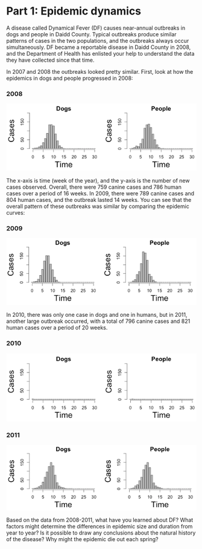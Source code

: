 # Part 1: Epidemic dynamics

A disease called Dynamical Fever (DF) causes near-annual outbreaks in dogs and people in Daidd County. Typical outbreaks produce similar patterns of cases in the two populations, and the outbreaks always occur simultaneously. DF became a reportable disease in Daidd County in 2008, and the Department of Health has enlisted your help to understand the data they have collected since that time.

In 2007 and 2008 the outbreaks looked pretty similar. First, look at how the epidemics in dogs and people progressed in 2008:

### 2008
 
!['2008 Outcomes'](df2008.png)

The x-axis is time (week of the year), and the y-axis is the number of new cases observed.  Overall, there were 759 canine cases and 786 human cases over a period of 16 weeks. In 2009, there were 789 canine cases and 804 human cases, and the outbreak lasted 14 weeks. You can see that the overall pattern of these outbreaks was similar by comparing the epidemic curves:

### 2009

!['2009 Outcomes'](df2009.png)

In 2010, there was only one case in dogs and one in humans, but in 2011, another large outbreak occurred, with a total of 796 canine cases and 821 human cases over a period of 20 weeks.

### 2010

!['2010 Outcomes'](df2010.png)

### 2011

!['2011 Outcomes'](df2011.png)

Based on the data from 2008-2011, what have you learned about DF?  What factors might determine the differences in epidemic size and duration from year to year? Is it possible to draw any conclusions about the natural history of the disease? Why might the epidemic die out each spring?
